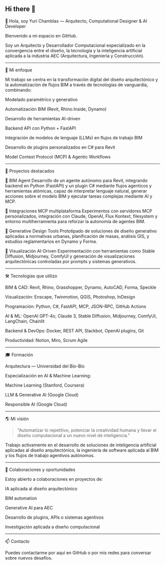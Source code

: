 ## Hi there 👋

👋 Hola, soy Yuri Chamblas — Arquitecto, Computational Designer & AI Developer

Bienvenido a mi espacio en GitHub.

Soy un Arquitecto y Desarrollador Computacional especializado en la convergencia entre el diseño, la tecnología y la inteligencia artificial aplicada a la industria AEC (Arquitectura, Ingeniería y Construcción).

---

🎯 Mi enfoque

Mi trabajo se centra en la transformación digital del diseño arquitectónico y la automatización de flujos BIM a través de tecnologías de vanguardia, combinando:

Modelado paramétrico y generativo

Automatización BIM (Revit, Rhino.Inside, Dynamo)

Desarrollo de herramientas AI-driven

Backend API con Python + FastAPI

Integración de modelos de lenguaje (LLMs) en flujos de trabajo BIM

Desarrollo de plugins personalizados en C# para Revit

Model Context Protocol (MCP) & Agentic Workflows

---

🔬 Proyectos destacados

🧠 BIM Agent
Desarrollo de un agente autónomo para Revit, integrando backend en Python (FastAPI) y un plugin C# mediante flujos agenticos y herramientas atómicas, capaz de interpretar lenguaje natural, generar acciones sobre el modelo BIM y ejecutar tareas complejas mediante AI y MCP.

🧪 Integraciones MCP multiplataforma
Experimentos con servidores MCP personalizados, integración con Claude, OpenAI, Flux Kontext, filesystem y entorno multiherramienta para reforzar la autonomía de agentes BIM.

🚀 Generative Design Tools
Prototipado de soluciones de diseño generativo aplicadas a normativas urbanas, planificación de masas, análisis GIS, y estudios reglamentarios en Dynamo y Forma.

🎨 Visualización AI-Driven
Experimentación con herramientas como Stable Diffusion, Midjourney, ComfyUI y generación de visualizaciones arquitectónicas controladas por prompts y sistemas generativos.

---

🛠 Tecnologías que utilizo

BIM & CAD: Revit, Rhino, Grasshopper, Dynamo, AutoCAD, Forma, Speckle

Visualización: Enscape, Twinmotion, QGIS, Photoshop, InDesign

Programación: Python, C#, FastAPI, MCP, JSON-RPC, GitHub Actions

AI & ML: OpenAI GPT-4o, Claude 3, Stable Diffusion, Midjourney, ComfyUI, LangChain, Chainlit

Backend & DevOps: Docker, REST API, Slackbot, OpenAI plugins, Git

Productividad: Notion, Miro, Scrum Agile

---

🎓 Formación

Arquitectura — Universidad del Bío-Bío

Especialización en AI & Machine Learning:

Machine Learning (Stanford, Coursera)

LLM & Generative AI (Google Cloud)

Responsible AI (Google Cloud)

---

🌎 Mi visión

> "Automatizar lo repetitivo, potenciar la creatividad humana y llevar el diseño computacional a un nuevo nivel de inteligencia."

Trabajo activamente en el desarrollo de soluciones de inteligencia artificial aplicadas al diseño arquitectónico, la ingeniería de software aplicada al BIM y los flujos de trabajo agentivos autónomos.

---

🤝 Colaboraciones y oportunidades

Estoy abierto a colaboraciones en proyectos de:

IA aplicada al diseño arquitectónico

BIM automation

Generative AI para AEC

Desarrollo de plugins, APIs o sistemas agentivos

Investigación aplicada a diseño computacional

---

📫 Contacto

Puedes contactarme por aquí en GitHub o por mis redes para conversar sobre nuevos desafíos.

<!--
**yurichamblas/yurichamblas** is a ✨ _special_ ✨ repository because its `README.md` (this file) appears on your GitHub profile.

Here are some ideas to get you started:

- 🔭 I’m currently working on ...
- 🌱 I’m currently learning ...
- 👯 I’m looking to collaborate on ...
- 🤔 I’m looking for help with ...
- 💬 Ask me about ...
- 📫 How to reach me: ...
- 😄 Pronouns: ...
- ⚡ Fun fact: ...
-->

